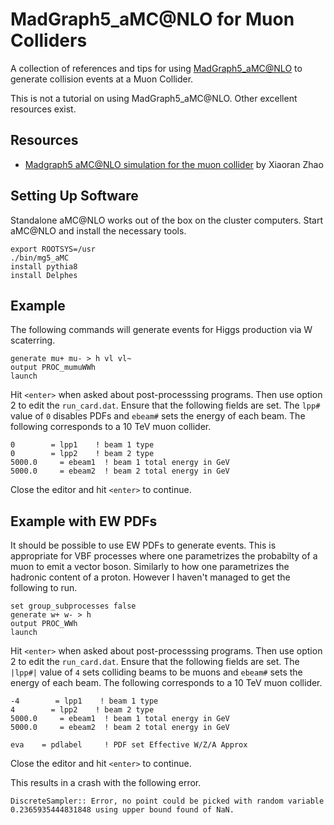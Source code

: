 # MadGraph5_aMC@NLO for Muon Colliders

A collection of references and tips for using [MadGraph5_aMC@NLO](https://launchpad.net/mg5amcnlo) to generate collision events at a Muon Collider.

This is not a tutorial on using MadGraph5_aMC@NLO. Other excellent resources exist.

## Resources
- [Madgraph5 aMC@NLO simulation for the muon collider](https://indico.cern.ch/event/801616/contributions/3358582/attachments/1827532/2991430/muon_mg5.pdf) by Xiaoran Zhao

## Setting Up Software

Standalone aMC@NLO works out of the box on the cluster computers. Start aMC@NLO and install the necessary tools.

```shell
export ROOTSYS=/usr
./bin/mg5_aMC
install pythia8
install Delphes
```

## Example

The following commands will generate events for Higgs production via W scaterring.

```
generate mu+ mu- > h vl vl~
output PROC_mumuWWh
launch
```

Hit `<enter>` when asked about post-processsing programs. Then use option 2 to edit the `run_card.dat`. Ensure that the following fields are set. The `lpp#` value of `0` disables PDFs and `ebeam#` sets the energy of each beam. The following corresponds to a 10 TeV muon collider.

```
0        = lpp1    ! beam 1 type 
0        = lpp2    ! beam 2 type
5000.0     = ebeam1  ! beam 1 total energy in GeV
5000.0     = ebeam2  ! beam 2 total energy in GeV
```

Close the editor and hit `<enter>` to continue.

## Example with EW PDFs
It should be possible to use EW PDFs to generate events. This is appropriate for VBF processes where one parametrizes the probabilty of a muon to emit a vector boson. Similarly to how one parametrizes the hadronic content of a proton. However I haven't managed to get the following to run.

```
set group_subprocesses false
generate w+ w- > h
output PROC_WWh
launch
```

Hit `<enter>` when asked about post-processsing programs. Then use option 2 to edit the `run_card.dat`. Ensure that the following fields are set. The `|lpp#|` value of `4` sets colliding beams to be muons and `ebeam#` sets the energy of each beam. The following corresponds to a 10 TeV muon collider.

```
-4        = lpp1    ! beam 1 type 
4        = lpp2    ! beam 2 type
5000.0     = ebeam1  ! beam 1 total energy in GeV
5000.0     = ebeam2  ! beam 2 total energy in GeV

eva    = pdlabel     ! PDF set Effective W/Z/A Approx
```

Close the editor and hit `<enter>` to continue.

This results in a crash with the following error.

```
DiscreteSampler:: Error, no point could be picked with random variable 0.2365935444831848 using upper bound found of NaN.
```
